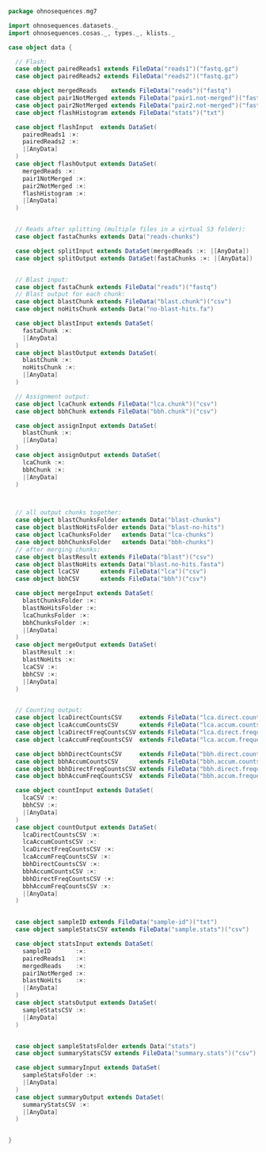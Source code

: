 
```scala
package ohnosequences.mg7

import ohnosequences.datasets._
import ohnosequences.cosas._, types._, klists._

case object data {

  // Flash:
  case object pairedReads1 extends FileData("reads1")("fastq.gz")
  case object pairedReads2 extends FileData("reads2")("fastq.gz")

  case object mergedReads    extends FileData("reads")("fastq")
  case object pair1NotMerged extends FileData("pair1.not-merged")("fastq")
  case object pair2NotMerged extends FileData("pair2.not-merged")("fastq")
  case object flashHistogram extends FileData("stats")("txt")

  case object flashInput  extends DataSet(
    pairedReads1 :×:
    pairedReads2 :×:
    |[AnyData]
  )
  case object flashOutput extends DataSet(
    mergedReads :×:
    pair1NotMerged :×:
    pair2NotMerged :×:
    flashHistogram :×:
    |[AnyData]
  )


  // Reads after splitting (multiple files in a virtual S3 folder):
  case object fastaChunks extends Data("reads-chunks")

  case object splitInput extends DataSet(mergedReads :×: |[AnyData])
  case object splitOutput extends DataSet(fastaChunks :×: |[AnyData])


  // Blast input:
  case object fastaChunk extends FileData("reads")("fastq")
  // Blast output for each chunk:
  case object blastChunk extends FileData("blast.chunk")("csv")
  case object noHitsChunk extends Data("no-blast-hits.fa")

  case object blastInput extends DataSet(
    fastaChunk :×:
    |[AnyData]
  )
  case object blastOutput extends DataSet(
    blastChunk :×:
    noHitsChunk :×:
    |[AnyData]
  )

  // Assignment output:
  case object lcaChunk extends FileData("lca.chunk")("csv")
  case object bbhChunk extends FileData("bbh.chunk")("csv")

  case object assignInput extends DataSet(
    blastChunk :×:
    |[AnyData]
  )
  case object assignOutput extends DataSet(
    lcaChunk :×:
    bbhChunk :×:
    |[AnyData]
  )



  // all output chunks together:
  case object blastChunksFolder extends Data("blast-chunks")
  case object blastNoHitsFolder extends Data("blast-no-hits")
  case object lcaChunksFolder   extends Data("lca-chunks")
  case object bbhChunksFolder   extends Data("bbh-chunks")
  // after merging chunks:
  case object blastResult extends FileData("blast")("csv")
  case object blastNoHits extends Data("blast.no-hits.fasta")
  case object lcaCSV      extends FileData("lca")("csv")
  case object bbhCSV      extends FileData("bbh")("csv")

  case object mergeInput extends DataSet(
    blastChunksFolder :×:
    blastNoHitsFolder :×:
    lcaChunksFolder :×:
    bbhChunksFolder :×:
    |[AnyData]
  )
  case object mergeOutput extends DataSet(
    blastResult :×:
    blastNoHits :×:
    lcaCSV :×:
    bbhCSV :×:
    |[AnyData]
  )


  // Counting output:
  case object lcaDirectCountsCSV     extends FileData("lca.direct.counts")("csv")
  case object lcaAccumCountsCSV      extends FileData("lca.accum.counts")("csv")
  case object lcaDirectFreqCountsCSV extends FileData("lca.direct.frequency.counts")("csv")
  case object lcaAccumFreqCountsCSV  extends FileData("lca.accum.frequency.counts")("csv")

  case object bbhDirectCountsCSV     extends FileData("bbh.direct.counts")("csv")
  case object bbhAccumCountsCSV      extends FileData("bbh.accum.counts")("csv")
  case object bbhDirectFreqCountsCSV extends FileData("bbh.direct.frequency.counts")("csv")
  case object bbhAccumFreqCountsCSV  extends FileData("bbh.accum.frequency.counts")("csv")

  case object countInput extends DataSet(
    lcaCSV :×:
    bbhCSV :×:
    |[AnyData]
  )
  case object countOutput extends DataSet(
    lcaDirectCountsCSV :×:
    lcaAccumCountsCSV :×:
    lcaDirectFreqCountsCSV :×:
    lcaAccumFreqCountsCSV :×:
    bbhDirectCountsCSV :×:
    bbhAccumCountsCSV :×:
    bbhDirectFreqCountsCSV :×:
    bbhAccumFreqCountsCSV :×:
    |[AnyData]
  )


  case object sampleID extends FileData("sample-id")("txt")
  case object sampleStatsCSV extends FileData("sample.stats")("csv")

  case object statsInput extends DataSet(
    sampleID       :×:
    pairedReads1   :×:
    mergedReads    :×:
    pair1NotMerged :×:
    blastNoHits    :×:
    |[AnyData]
  )
  case object statsOutput extends DataSet(
    sampleStatsCSV :×:
    |[AnyData]
  )


  case object sampleStatsFolder extends Data("stats")
  case object summaryStatsCSV extends FileData("summary.stats")("csv")

  case object summaryInput extends DataSet(
    sampleStatsFolder :×:
    |[AnyData]
  )
  case object summaryOutput extends DataSet(
    summaryStatsCSV :×:
    |[AnyData]
  )


}

```




[main/scala/mg7/bio4j/bundle.scala]: bio4j/bundle.scala.md
[main/scala/mg7/bio4j/taxonomyTree.scala]: bio4j/taxonomyTree.scala.md
[main/scala/mg7/bio4j/titanTaxonomyTree.scala]: bio4j/titanTaxonomyTree.scala.md
[main/scala/mg7/csv.scala]: csv.scala.md
[main/scala/mg7/data.scala]: data.scala.md
[main/scala/mg7/dataflow.scala]: dataflow.scala.md
[main/scala/mg7/dataflows/full.scala]: dataflows/full.scala.md
[main/scala/mg7/dataflows/noFlash.scala]: dataflows/noFlash.scala.md
[main/scala/mg7/loquats/1.flash.scala]: loquats/1.flash.scala.md
[main/scala/mg7/loquats/2.split.scala]: loquats/2.split.scala.md
[main/scala/mg7/loquats/3.blast.scala]: loquats/3.blast.scala.md
[main/scala/mg7/loquats/4.assign.scala]: loquats/4.assign.scala.md
[main/scala/mg7/loquats/5.merge.scala]: loquats/5.merge.scala.md
[main/scala/mg7/loquats/6.count.scala]: loquats/6.count.scala.md
[main/scala/mg7/loquats/7.stats.scala]: loquats/7.stats.scala.md
[main/scala/mg7/loquats/8.summary.scala]: loquats/8.summary.scala.md
[main/scala/mg7/package.scala]: package.scala.md
[main/scala/mg7/parameters.scala]: parameters.scala.md
[main/scala/mg7/referenceDB.scala]: referenceDB.scala.md
[test/scala/mg7/counts.scala]: ../../../test/scala/mg7/counts.scala.md
[test/scala/mg7/lca.scala]: ../../../test/scala/mg7/lca.scala.md
[test/scala/mg7/pipeline.scala]: ../../../test/scala/mg7/pipeline.scala.md
[test/scala/mg7/taxonomy.scala]: ../../../test/scala/mg7/taxonomy.scala.md